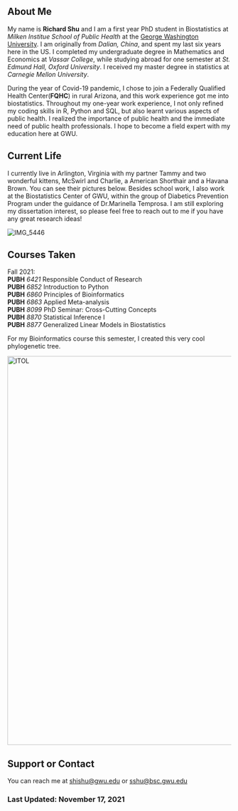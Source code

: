 
## About Me

My name is **Richard Shu** and I am a first year PhD student in Biostatistics at _Milken Institue School of Public Health_ at the [George Washington University](https://publichealth.gwu.edu/departments/biostatistics-and-bioinformatics). I am originally from _Dalian, China_, and spent my last six years here in the US. I completed my undergraduate degree in Mathematics and Economics at _Vassar College_, while studying abroad for one semester at _St. Edmund Hall, Oxford University_. I received my master degree in statistics at _Carnegie Mellon University_.

During the year of Covid-19 pandemic, I chose to join a Federally Qualified Health Center(**FQHC**) in rural Arizona, and this work experience got me into biostatistics. Throughout my one-year work experience, I not only refined my coding skills in R, Python and SQL, but also learnt various aspects of public health. I realized the importance of public health and the immediate need of public health professionals. I hope to become a field expert with my education here at GWU.

## Current Life

I currently live in Arlington, Virginia with my partner Tammy and two wonderful kittens, McSwirl and Charlie, a American Shorthair and a Havana Brown. You can see their pictures below. Besides school work, I also work at the Biostatistics Center of GWU, within the group of Diabetics Prevention Program under the guidance of Dr.Marinella Temprosa. I am still exploring my dissertation interest, so please feel free to reach out to me if you have any great research ideas!

![IMG_5446](https://user-images.githubusercontent.com/94484025/142341734-4e7b1f06-6fc4-498d-9ffa-e68032bd5877.jpg)


## Courses Taken

Fall 2021:<br/>
**PUBH** _6421_ Responsible Conduct of Research<br/>
**PUBH** _6852_ Introduction to Python<br/>
**PUBH** _6860_ Principles of Bioinformatics<br/>
**PUBH** _6863_ Applied Meta-analysis<br/>
**PUBH** _8099_ PhD Seminar: Cross-Cutting Concepts<br/>
**PUBH** _8870_ Statistical Inference I<br/>
**PUBH** _8877_ Generalized Linear Models in Biostatistics<br/>

For my Bioinformatics course this semester, I created this very cool phylogenetic tree.

<img width="873" alt="ITOL" src="https://user-images.githubusercontent.com/94484025/142340505-1ce30dfe-b43a-4242-a466-8091500a7156.png">

## Support or Contact

You can reach me at shishu@gwu.edu or sshu@bsc.gwu.edu

### Last Updated: November 17, 2021
